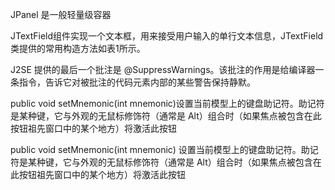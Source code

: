 JPanel 是一般轻量级容器

JTextField组件实现一个文本框，用来接受用户输入的单行文本信息，JTextField类提供的常用构造方法如表1所示。

J2SE 提供的最后一个批注是 @SuppressWarnings。该批注的作用是给编译器一条指令，告诉它对被批注的代码元素内部的某些警告保持静默。

public void setMnemonic(int mnemonic)设置当前模型上的键盘助记符。助记符是某种键，它与外观的无鼠标修饰符（通常是 Alt）组合时（如果焦点被包含在此按钮祖先窗口中的某个地方）将激活此按钮

public void setMnemonic(int mnemonic)
设置当前模型上的键盘助记符。助记符是某种键，它与外观的无鼠标修饰符（通常是 Alt）组合时（如果焦点被包含在此按钮祖先窗口中的某个地方）将激活此按钮
